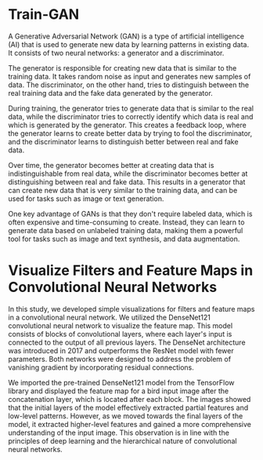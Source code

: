 # Train-GAN
A Generative Adversarial Network (GAN) is a type of artificial intelligence (AI) that is used to generate new data by learning patterns in existing data. It consists of two neural networks: a generator and a discriminator.

The generator is responsible for creating new data that is similar to the training data. It takes random noise as input and generates new samples of data. The discriminator, on the other hand, tries to distinguish between the real training data and the fake data generated by the generator.

During training, the generator tries to generate data that is similar to the real data, while the discriminator tries to correctly identify which data is real and which is generated by the generator. This creates a feedback loop, where the generator learns to create better data by trying to fool the discriminator, and the discriminator learns to distinguish better between real and fake data.

Over time, the generator becomes better at creating data that is indistinguishable from real data, while the discriminator becomes better at distinguishing between real and fake data. This results in a generator that can create new data that is very similar to the training data, and can be used for tasks such as image or text generation.

One key advantage of GANs is that they don't require labeled data, which is often expensive and time-consuming to create. Instead, they can learn to generate data based on unlabeled training data, making them a powerful tool for tasks such as image and text synthesis, and data augmentation.

# Visualize Filters and Feature Maps in Convolutional Neural Networks
In this study, we developed simple visualizations for filters and feature maps in a convolutional neural network. We utilized the DenseNet121 convolutional neural network to visualize the feature map. This model consists of blocks of convolutional layers, where each layer's input is connected to the output of all previous layers. The DenseNet architecture was introduced in 2017 and outperforms the ResNet model with fewer parameters. Both networks were designed to address the problem of vanishing gradient by incorporating residual connections.

We imported the pre-trained DenseNet121 model from the TensorFlow library and displayed the feature map for a bird input image after the concatenation layer, which is located after each block. The images showed that the initial layers of the model effectively extracted partial features and low-level patterns. However, as we moved towards the final layers of the model, it extracted higher-level features and gained a more comprehensive understanding of the input image. This observation is in line with the principles of deep learning and the hierarchical nature of convolutional neural networks.
